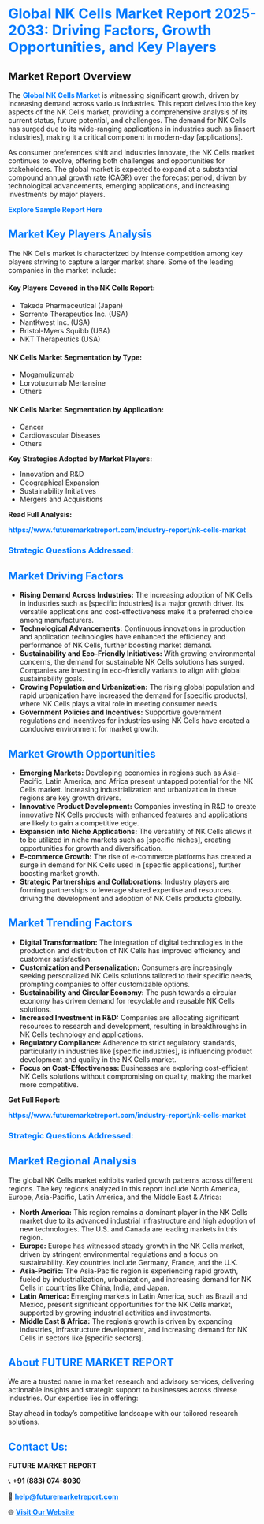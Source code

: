 <h1 style="color: #007BFF;">Global NK Cells Market Report 2025-2033: Driving Factors, Growth Opportunities, and Key Players</h1>

<section id="overview">
<h2>Market Report Overview</h2>
<p>The <a href="https://www.futuremarketreport.com/industry-report/nk-cells-market" style="color: #007BFF; text-decoration: none;"><strong>Global NK Cells Market</strong></a> is witnessing significant growth, driven by increasing demand across various industries. This report delves into the key aspects of the NK Cells market, providing a comprehensive analysis of its current status, future potential, and challenges. The demand for NK Cells has surged due to its wide-ranging applications in industries such as [insert industries], making it a critical component in modern-day [applications].</p>
<p>As consumer preferences shift and industries innovate, the NK Cells market continues to evolve, offering both challenges and opportunities for stakeholders. The global market is expected to expand at a substantial compound annual growth rate (CAGR) over the forecast period, driven by technological advancements, emerging applications, and increasing investments by major players.</p>
</section>

<section id="overview">
<p><a href="https://www.futuremarketreport.com/request-sample/reportId=37291" style="color: #007BFF; text-decoration: none;"><strong>Explore Sample Report Here</strong></a></p>
</section>

<section id="key-players">
<h2 style="color: #007BFF;">Market Key Players Analysis</h2>
<p>The NK Cells market is characterized by intense competition among key players striving to capture a larger market share. Some of the leading companies in the market include:</p>
<h4>Key Players Covered in the NK Cells Report:</h4>
<ul><li>Takeda Pharmaceutical (Japan)</li><li>Sorrento Therapeutics Inc. (USA)</li><li>NantKwest Inc. (USA)</li><li>Bristol-Myers Squibb (USA)</li><li>NKT Therapeutics (USA)</li></ul>
<h4>NK Cells Market Segmentation by Type:</h4>
<ul><li>Mogamulizumab</li><li>Lorvotuzumab Mertansine</li><li>Others</li></ul>

<h4>NK Cells Market Segmentation by Application:</h4>
<ul><li>Cancer</li><li>Cardiovascular Diseases</li><li>Others</li></ul>
<p><strong>Key Strategies Adopted by Market Players:</strong></p>
<ul>
<li>Innovation and R&D</li>
<li>Geographical Expansion</li>
<li>Sustainability Initiatives</li>
<li>Mergers and Acquisitions</li>
</ul>
</section>

<section>
<p><strong>Read Full Analysis: </strong></p><a href="https://www.futuremarketreport.com/industry-report/nk-cells-market" style="color: #007BFF; text-decoration: none;"><strong>https://www.futuremarketreport.com/industry-report/nk-cells-market</strong></a>
<h3 style="color: #007BFF;">Strategic Questions Addressed:</h3>
</section>

<section id="driving-factors">
<h2 style="color: #007BFF;">Market Driving Factors</h2>
<ul>
<li><strong>Rising Demand Across Industries:</strong> The increasing adoption of NK Cells in industries such as [specific industries] is a major growth driver. Its versatile applications and cost-effectiveness make it a preferred choice among manufacturers.</li>
<li><strong>Technological Advancements:</strong> Continuous innovations in production and application technologies have enhanced the efficiency and performance of NK Cells, further boosting market demand.</li>
<li><strong>Sustainability and Eco-Friendly Initiatives:</strong> With growing environmental concerns, the demand for sustainable NK Cells solutions has surged. Companies are investing in eco-friendly variants to align with global sustainability goals.</li>
<li><strong>Growing Population and Urbanization:</strong> The rising global population and rapid urbanization have increased the demand for [specific products], where NK Cells plays a vital role in meeting consumer needs.</li>
<li><strong>Government Policies and Incentives:</strong> Supportive government regulations and incentives for industries using NK Cells have created a conducive environment for market growth.</li>
</ul>
</section>

<section id="growth-opportunities">
<h2 style="color: #007BFF;">Market Growth Opportunities</h2>
<ul>
<li><strong>Emerging Markets:</strong> Developing economies in regions such as Asia-Pacific, Latin America, and Africa present untapped potential for the NK Cells market. Increasing industrialization and urbanization in these regions are key growth drivers.</li>
<li><strong>Innovative Product Development:</strong> Companies investing in R&D to create innovative NK Cells products with enhanced features and applications are likely to gain a competitive edge.</li>
<li><strong>Expansion into Niche Applications:</strong> The versatility of NK Cells allows it to be utilized in niche markets such as [specific niches], creating opportunities for growth and diversification.</li>
<li><strong>E-commerce Growth:</strong> The rise of e-commerce platforms has created a surge in demand for NK Cells used in [specific applications], further boosting market growth.</li>
<li><strong>Strategic Partnerships and Collaborations:</strong> Industry players are forming partnerships to leverage shared expertise and resources, driving the development and adoption of NK Cells products globally.</li>
</ul>
</section>

<section id="trending-factors">
<h2 style="color: #007BFF;">Market Trending Factors</h2>
<ul>
<li><strong>Digital Transformation:</strong> The integration of digital technologies in the production and distribution of NK Cells has improved efficiency and customer satisfaction.</li>
<li><strong>Customization and Personalization:</strong> Consumers are increasingly seeking personalized NK Cells solutions tailored to their specific needs, prompting companies to offer customizable options.</li>
<li><strong>Sustainability and Circular Economy:</strong> The push towards a circular economy has driven demand for recyclable and reusable NK Cells solutions.</li>
<li><strong>Increased Investment in R&D:</strong> Companies are allocating significant resources to research and development, resulting in breakthroughs in NK Cells technology and applications.</li>
<li><strong>Regulatory Compliance:</strong> Adherence to strict regulatory standards, particularly in industries like [specific industries], is influencing product development and quality in the NK Cells market.</li>
<li><strong>Focus on Cost-Effectiveness:</strong> Businesses are exploring cost-efficient NK Cells solutions without compromising on quality, making the market more competitive.</li>
</ul>
</section>

<section>
<p><strong>Get Full Report: </strong></p><a href="https://www.futuremarketreport.com/industry-report/nk-cells-market" style="color: #007BFF; text-decoration: none;"><strong>https://www.futuremarketreport.com/industry-report/nk-cells-market</strong></a>
<h3 style="color: #007BFF;">Strategic Questions Addressed:</h3>
</section>


<section id="regional-analysis">
<h2 style="color: #007BFF;">Market Regional Analysis</h2>
<p>The global NK Cells market exhibits varied growth patterns across different regions. The key regions analyzed in this report include North America, Europe, Asia-Pacific, Latin America, and the Middle East & Africa:</p>
<ul>
<li><strong>North America:</strong> This region remains a dominant player in the NK Cells market due to its advanced industrial infrastructure and high adoption of new technologies. The U.S. and Canada are leading markets in this region.</li>
<li><strong>Europe:</strong> Europe has witnessed steady growth in the NK Cells market, driven by stringent environmental regulations and a focus on sustainability. Key countries include Germany, France, and the U.K.</li>
<li><strong>Asia-Pacific:</strong> The Asia-Pacific region is experiencing rapid growth, fueled by industrialization, urbanization, and increasing demand for NK Cells in countries like China, India, and Japan.</li>
<li><strong>Latin America:</strong> Emerging markets in Latin America, such as Brazil and Mexico, present significant opportunities for the NK Cells market, supported by growing industrial activities and investments.</li>
<li><strong>Middle East & Africa:</strong> The region’s growth is driven by expanding industries, infrastructure development, and increasing demand for NK Cells in sectors like [specific sectors].</li>
</ul>
</section>

<footer>
<h2 style="color: #007BFF;">About FUTURE MARKET REPORT</h2>
<p>We are a trusted name in market research and advisory services, delivering actionable insights and strategic support to businesses across diverse industries. Our expertise lies in offering:</p>

<p>Stay ahead in today’s competitive landscape with our tailored research solutions.</p>

<h2 style="color: #007BFF;">Contact Us:</h2>
<p><strong>FUTURE MARKET REPORT</strong></p>
<p>📞 <strong>+91 (883) 074-8030</strong></p>
<p>📧 <strong><a href="mailto:help@futuremarketreport.com" style="color: #007BFF;">help@futuremarketreport.com</a></strong></p>
<p>🌐 <strong><a href="https://www.futuremarketreport.com/" style="color: #007BFF;">Visit Our Website</a></strong></p>
</footer>
